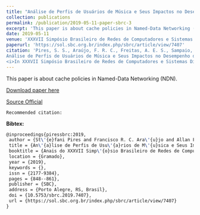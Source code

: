 ```yaml
---
title: "Análise de Perfis de Usuários de Música e Seus Impactos no Desempenho de Políticas de Substituição de Cache"
collection: publications
permalink: /publication/2019-05-11-paper-sbrc-3
excerpt: 'This paper is about cache policies in Named-Data Networking (NDN).'
date: 2019-05-11
venue: 'XXXVII Simpósio Brasileiro de Redes de Computadores e Sistemas Distribuídos (SBRC)'
paperurl: 'https://sol.sbc.org.br/index.php/sbrc/article/view/7407'
citation: 'Pires, S. S., Araújo, F. R. C., Freitas, A. E. S., Sampaio, L. N. (2019). &quot;
Análise de Perfis de Usuários de Música e Seus Impactos no Desempenho de Políticas de Substituição de Cache.&quot;
<i>In XXXVII Simpósio Brasileiro de Redes de Computadores e Sistemas Distribuídos (SBRC)</i>. Gramado, RS: SBC.'
---
```

This paper is about cache policies in Named-Data Networking (NDN).

[Download paper here](https://renato2012.github.io/files/2019-sbrc-3.pdf)

[Source Official](https://sol.sbc.org.br/index.php/sbrc/article/view/7407)

`Recommended citation:`

**Bibtex:**

```tex
@inproceedings{piressbrc:2019,
 author = {St\'{e}fani Pires and Francisco R. C. Ara\'{u}jo and Allan Freitas and Leobino Sampaio},
 title = {An\'{a}lise de Perfis de Usu\'{a}rios de M\'{u}sica e Seus Impactos no Desempenho de Pol\'{i}ticas de Substitui\c{c}\~{a}o de Cache},
 booktitle = {Anais do XXXVII Simp\'{o}sio Brasileiro de Redes de Computadores e Sistemas Distribu\'{i}dos},
 location = {Gramado},
 year = {2019},
 keywords = {},
 issn = {2177-9384},
 pages = {848--861},
 publisher = {SBC},
 address = {Porto Alegre, RS, Brasil},
 doi = {10.5753/sbrc.2019.7407},
 url = {https://sol.sbc.org.br/index.php/sbrc/article/view/7407}
}
```
